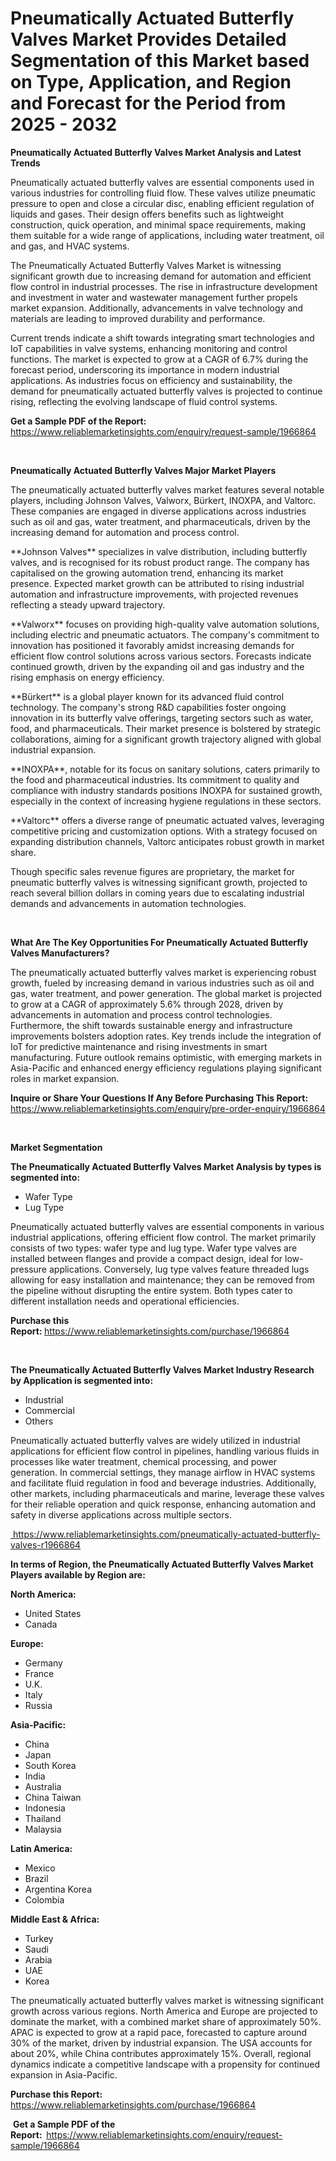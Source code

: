 <p><h1>Pneumatically Actuated Butterfly Valves Market Provides Detailed Segmentation of this Market based on Type, Application, and Region and Forecast for the Period from 2025 - 2032</h1></p><p><strong>Pneumatically Actuated Butterfly Valves Market Analysis and Latest Trends</strong></p>
<p><p>Pneumatically actuated butterfly valves are essential components used in various industries for controlling fluid flow. These valves utilize pneumatic pressure to open and close a circular disc, enabling efficient regulation of liquids and gases. Their design offers benefits such as lightweight construction, quick operation, and minimal space requirements, making them suitable for a wide range of applications, including water treatment, oil and gas, and HVAC systems.</p><p>The Pneumatically Actuated Butterfly Valves Market is witnessing significant growth due to increasing demand for automation and efficient flow control in industrial processes. The rise in infrastructure development and investment in water and wastewater management further propels market expansion. Additionally, advancements in valve technology and materials are leading to improved durability and performance.</p><p>Current trends indicate a shift towards integrating smart technologies and IoT capabilities in valve systems, enhancing monitoring and control functions. The market is expected to grow at a CAGR of 6.7% during the forecast period, underscoring its importance in modern industrial applications. As industries focus on efficiency and sustainability, the demand for pneumatically actuated butterfly valves is projected to continue rising, reflecting the evolving landscape of fluid control systems.</p></p>
<p><strong>Get a Sample PDF of the Report:&nbsp;</strong> <a href="https://www.reliablemarketinsights.com/enquiry/request-sample/1966864?utm_campaign=2788&utm_medium=2&utm_source=Github&utm_content=ia&utm_term=16042025&utm_id=pneumatically-actuated-butterfly-valves">https://www.reliablemarketinsights.com/enquiry/request-sample/1966864</a></p>
<p>&nbsp;</p>
<p><strong>Pneumatically Actuated Butterfly Valves Major Market Players</strong></p>
<p><p>The pneumatically actuated butterfly valves market features several notable players, including Johnson Valves, Valworx, Bürkert, INOXPA, and Valtorc. These companies are engaged in diverse applications across industries such as oil and gas, water treatment, and pharmaceuticals, driven by the increasing demand for automation and process control.</p><p>**Johnson Valves** specializes in valve distribution, including butterfly valves, and is recognised for its robust product range. The company has capitalised on the growing automation trend, enhancing its market presence. Expected market growth can be attributed to rising industrial automation and infrastructure improvements, with projected revenues reflecting a steady upward trajectory.</p><p>**Valworx** focuses on providing high-quality valve automation solutions, including electric and pneumatic actuators. The company's commitment to innovation has positioned it favorably amidst increasing demands for efficient flow control solutions across various sectors. Forecasts indicate continued growth, driven by the expanding oil and gas industry and the rising emphasis on energy efficiency.</p><p>**Bürkert** is a global player known for its advanced fluid control technology. The company's strong R&D capabilities foster ongoing innovation in its butterfly valve offerings, targeting sectors such as water, food, and pharmaceuticals. Their market presence is bolstered by strategic collaborations, aiming for a significant growth trajectory aligned with global industrial expansion.</p><p>**INOXPA**, notable for its focus on sanitary solutions, caters primarily to the food and pharmaceutical industries. Its commitment to quality and compliance with industry standards positions INOXPA for sustained growth, especially in the context of increasing hygiene regulations in these sectors.</p><p>**Valtorc** offers a diverse range of pneumatic actuated valves, leveraging competitive pricing and customization options. With a strategy focused on expanding distribution channels, Valtorc anticipates robust growth in market share.</p><p>Though specific sales revenue figures are proprietary, the market for pneumatic butterfly valves is witnessing significant growth, projected to reach several billion dollars in coming years due to escalating industrial demands and advancements in automation technologies.</p></p>
<p>&nbsp;</p>
<p><strong>What Are The Key Opportunities For Pneumatically Actuated Butterfly Valves Manufacturers?</strong></p>
<p><p>The pneumatically actuated butterfly valves market is experiencing robust growth, fueled by increasing demand in various industries such as oil and gas, water treatment, and power generation. The global market is projected to grow at a CAGR of approximately 5.6% through 2028, driven by advancements in automation and process control technologies. Furthermore, the shift towards sustainable energy and infrastructure improvements bolsters adoption rates. Key trends include the integration of IoT for predictive maintenance and rising investments in smart manufacturing. Future outlook remains optimistic, with emerging markets in Asia-Pacific and enhanced energy efficiency regulations playing significant roles in market expansion.</p></p>
<p><strong>Inquire or Share Your Questions If Any Before Purchasing This Report:</strong> <a href="https://www.reliablemarketinsights.com/enquiry/pre-order-enquiry/1966864?utm_campaign=2788&utm_medium=2&utm_source=Github&utm_content=ia&utm_term=16042025&utm_id=pneumatically-actuated-butterfly-valves">https://www.reliablemarketinsights.com/enquiry/pre-order-enquiry/1966864</a></p>
<p>&nbsp;</p>
<p><strong>Market Segmentation</strong></p>
<p><strong>The Pneumatically Actuated Butterfly Valves Market Analysis by types is segmented into:</strong></p>
<p><ul><li>Wafer Type</li><li>Lug Type</li></ul></p>
<p><p>Pneumatically actuated butterfly valves are essential components in various industrial applications, offering efficient flow control. The market primarily consists of two types: wafer type and lug type. Wafer type valves are installed between flanges and provide a compact design, ideal for low-pressure applications. Conversely, lug type valves feature threaded lugs allowing for easy installation and maintenance; they can be removed from the pipeline without disrupting the entire system. Both types cater to different installation needs and operational efficiencies.</p></p>
<p><strong>Purchase this Report:&nbsp;</strong><a href="https://www.reliablemarketinsights.com/purchase/1966864?utm_campaign=2788&utm_medium=2&utm_source=Github&utm_content=ia&utm_term=16042025&utm_id=pneumatically-actuated-butterfly-valves">https://www.reliablemarketinsights.com/purchase/1966864</a></p>
<p>&nbsp;</p>
<p><strong>The Pneumatically Actuated Butterfly Valves Market Industry Research by Application is segmented into:</strong></p>
<p><ul><li>Industrial</li><li>Commercial</li><li>Others</li></ul></p>
<p><p>Pneumatically actuated butterfly valves are widely utilized in industrial applications for efficient flow control in pipelines, handling various fluids in processes like water treatment, chemical processing, and power generation. In commercial settings, they manage airflow in HVAC systems and facilitate fluid regulation in food and beverage industries. Additionally, other markets, including pharmaceuticals and marine, leverage these valves for their reliable operation and quick response, enhancing automation and safety in diverse applications across multiple sectors.</p></p>
<p><a href="https://www.reliablemarketinsights.com/pneumatically-actuated-butterfly-valves-r1966864?utm_campaign=2788&utm_medium=2&utm_source=Github&utm_content=ia&utm_term=16042025&utm_id=pneumatically-actuated-butterfly-valves">&nbsp;https://www.reliablemarketinsights.com/pneumatically-actuated-butterfly-valves-r1966864</a></p>
<p><strong>In terms of Region, the Pneumatically Actuated Butterfly Valves Market Players available by Region are:</strong></p>
<p>
    <p> <strong> North America: </strong>
        <ul>
            <li>United States</li>
            <li>Canada</li>
        </ul>
        </p> 
    <p> <strong> Europe: </strong>
        <ul>
            <li>Germany</li>
            <li>France</li>
            <li>U.K.</li>
            <li>Italy</li>
            <li>Russia</li>
        </ul>
        </p> 
    <p> <strong> Asia-Pacific: </strong>
        <ul>
            <li>China</li>
            <li>Japan</li>
            <li>South Korea</li>
            <li>India</li>
            <li>Australia</li>
            <li>China Taiwan</li>
            <li>Indonesia</li>
            <li>Thailand</li>
            <li>Malaysia</li>
        </ul>
        </p> 
    <p> <strong> Latin America: </strong>
        <ul>
            <li>Mexico</li>
            <li>Brazil</li>
            <li>Argentina Korea</li>
            <li>Colombia</li>
        </ul>
        </p> 
    <p> <strong> Middle East & Africa: </strong>
        <ul>
            <li>Turkey</li>
            <li>Saudi</li>
            <li>Arabia</li>
            <li>UAE</li>
            <li>Korea</li>
        </ul>
    </p>
    </p>
<p><p>The pneumatically actuated butterfly valves market is witnessing significant growth across various regions. North America and Europe are projected to dominate the market, with a combined market share of approximately 50%. APAC is expected to grow at a rapid pace, forecasted to capture around 30% of the market, driven by industrial expansion. The USA accounts for about 20%, while China contributes approximately 15%. Overall, regional dynamics indicate a competitive landscape with a propensity for continued expansion in Asia-Pacific.</p></p>
<p><strong>Purchase this Report: </strong><a href="https://www.reliablemarketinsights.com/purchase/1966864?utm_campaign=2788&utm_medium=2&utm_source=Github&utm_content=ia&utm_term=16042025&utm_id=pneumatically-actuated-butterfly-valves">https://www.reliablemarketinsights.com/purchase/1966864</a></p>
<p>&nbsp;<strong>Get a Sample PDF of the Report:&nbsp;&nbsp;</strong><a href="https://www.reliablemarketinsights.com/enquiry/request-sample/1966864?utm_campaign=2788&utm_medium=2&utm_source=Github&utm_content=ia&utm_term=16042025&utm_id=pneumatically-actuated-butterfly-valves">https://www.reliablemarketinsights.com/enquiry/request-sample/1966864</a></p>
<p><strong></strong></p>
<p><p></p><p></p><p></p></p>